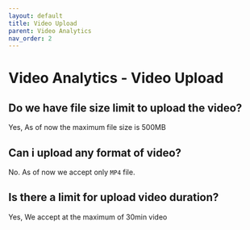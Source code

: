 ```yaml
---
layout: default
title: Video Upload
parent: Video Analytics
nav_order: 2
---
```


# Video Analytics - Video Upload

## Do we have file size limit to upload the video?

Yes, As of now the maximum file size is 500MB

## Can i upload any format of video?

No. As of now we accept only `MP4` file.

## Is there a limit for upload video duration?

Yes, We accept at the maximum of 30min video
